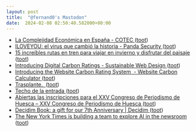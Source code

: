 ```yaml
---
layout: post
title:  "@fernand0's Mastodon"
date:  2024-02-08 02:50:40.582000+00:00
---
```

*  [La Complejidad Económica en España - COTEC ](https://complejidadeconomica.cotec.es) ([toot](https://mastodon.social/@fernand0/111893586941077055))
*  [ILOVEYOU: el virus que cambió la historia - Panda Security ](https://www.pandasecurity.com/es/mediacenter/iloveyou-virus) ([toot](https://mastodon.social/@fernand0/111893467537788429))
*  [15 increíbles rutas en tren para viajar en invierno y disfrutar del paisaje ](https://www.expansion.com/fueradeserie/viajes/album/2024/02/01/6593e336e5fdeaeb6b8b45e2.htm) ([toot](https://mastodon.social/@fernand0/111891703817159678))
*  [Introducing Digital Carbon Ratings - Sustainable Web Design ](https://sustainablewebdesign.org/digital-carbon-ratings) ([toot](https://mastodon.social/@fernand0/111891622679334087))
*  [Introducing the Website Carbon Rating System  - Website Carbon Calculator ](https://www.websitecarbon.com/introducing-the-website-carbon-rating-system) ([toot](https://mastodon.social/@fernand0/111891461479311996))
*  [Trasplante.  ](https://avecesunafoto.wordpress.com/2024/02/07/trasplante) ([toot](https://mastodon.social/@fernand0/111891415681177909))
*  [Techo de la entrada ](https://www.flickr.com/photos/fernand0/53503057345) ([toot](https://mastodon.social/@fernand0/111891412195990478))
*  [Abiertas las inscripciones para el XXV Congreso de Periodismo de Huesca – XXV Congreso de Periodismo de Huesca ](https://congresoperiodismo.com/abiertas-las-inscripciones-para-el-xxv-congreso-de-periodismo-de-huesca) ([toot](https://mastodon.social/@fernand0/111891405798487478))
*  [Decidim Book: a gift for our  7th Anniversary \| Decidim ](https://decidim.org/blog/2024-01-30-decidim-book-a-gift-for-our-7th-anniversary) ([toot](https://mastodon.social/@fernand0/111891229545846521))
*  [The New York Times is building a team to explore AI in the newsroom ](https://www.theverge.com/2024/1/30/24055718/new-york-times-generative-ai-machine-learnin) ([toot](https://mastodon.social/@fernand0/111891161929950673))
